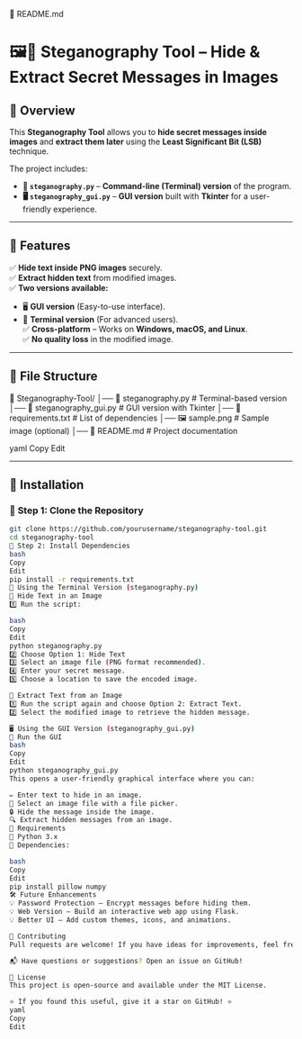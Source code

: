 📜 README.md

# 🖼️🔐 Steganography Tool – Hide & Extract Secret Messages in Images

## 📌 Overview
This **Steganography Tool** allows you to **hide secret messages inside images** and **extract them later** using the **Least Significant Bit (LSB)** technique.

The project includes:
- **📜 `steganography.py`** – **Command-line (Terminal) version** of the program.
- **🖥️ `steganography_gui.py`** – **GUI version** built with **Tkinter** for a user-friendly experience.

---

## 🎨 Features
✅ **Hide text inside PNG images** securely.  
✅ **Extract hidden text** from modified images.  
✅ **Two versions available:**  
   - 🖥️ **GUI version** (Easy-to-use interface).  
   - 📜 **Terminal version** (For advanced users).  
✅ **Cross-platform** – Works on **Windows, macOS, and Linux**.  
✅ **No quality loss** in the modified image.  

---

## 📂 File Structure
📂 Steganography-Tool/ │── 📜 steganography.py # Terminal-based version │── 📜 steganography_gui.py # GUI version with Tkinter │── 📜 requirements.txt # List of dependencies │── 🖼️ sample.png # Sample image (optional) │── 📜 README.md # Project documentation

yaml
Copy
Edit

---

## 🚀 Installation

### 🔹 **Step 1: Clone the Repository**
```bash
git clone https://github.com/yourusername/steganography-tool.git
cd steganography-tool
🔹 Step 2: Install Dependencies
bash
Copy
Edit
pip install -r requirements.txt
📜 Using the Terminal Version (steganography.py)
🔹 Hide Text in an Image
1️⃣ Run the script:

bash
Copy
Edit
python steganography.py
2️⃣ Choose Option 1: Hide Text
3️⃣ Select an image file (PNG format recommended).
4️⃣ Enter your secret message.
5️⃣ Choose a location to save the encoded image.

🔹 Extract Text from an Image
1️⃣ Run the script again and choose Option 2: Extract Text.
2️⃣ Select the modified image to retrieve the hidden message.

🖥️ Using the GUI Version (steganography_gui.py)
🔹 Run the GUI
bash
Copy
Edit
python steganography_gui.py
This opens a user-friendly graphical interface where you can:

✏️ Enter text to hide in an image.
📂 Select an image file with a file picker.
🔒 Hide the message inside the image.
🔍 Extract hidden messages from an image.
📌 Requirements
🔹 Python 3.x
🔹 Dependencies:

bash
Copy
Edit
pip install pillow numpy
🛠️ Future Enhancements
💡 Password Protection – Encrypt messages before hiding them.
💡 Web Version – Build an interactive web app using Flask.
💡 Better UI – Add custom themes, icons, and animations.

🤝 Contributing
Pull requests are welcome! If you have ideas for improvements, feel free to fork this repo and submit a PR.

📬 Have questions or suggestions? Open an issue on GitHub!

📝 License
This project is open-source and available under the MIT License.

⭐ If you found this useful, give it a star on GitHub! ⭐
yaml
Copy
Edit
